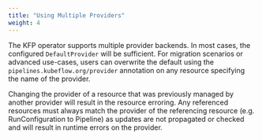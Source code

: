 ```yaml
---
title: "Using Multiple Providers"
weight: 4
---
```


The KFP operator supports multiple provider backends. In most cases, the configured `DefaultProvider` will be sufficient.
For migration scenarios or advanced use-cases, users can overwrite the default using the `pipelines.kubeflow.org/provider` annotation on any resource specifying the name of the provider.

Changing the provider of a resource that was previously managed by another provider will result in the resource erroring.
Any referenced resources must always match the provider of the referencing resource (e.g. RunConfiguration to Pipeline) as updates are not propagated or checked and will result in runtime errors on the provider.
